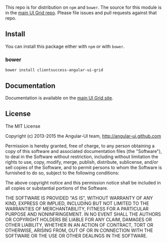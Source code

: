 This repo is for distribution on `npm` and `bower`. The source for this module is in the [main UI Grid repo](https://github.com/ClientSuccess/clientsuccess-ui-grid). Please file issues and pull requests against that repo.

## Install

You can install this package either with `npm` or with `bower`.

### bower

```shell
bower install clientsuccess-angular-ui-grid
```

## Documentation

Documentation is available on the [main UI Grid site](http://ui-grid.info).

## License

The MIT License

Copyright (c) 2013-2015 the Angular-UI team, http://angular-ui.github.com

Permission is hereby granted, free of charge, to any person obtaining a copy
of this software and associated documentation files (the "Software"), to deal
in the Software without restriction, including without limitation the rights
to use, copy, modify, merge, publish, distribute, sublicense, and/or sell
copies of the Software, and to permit persons to whom the Software is
furnished to do so, subject to the following conditions:

The above copyright notice and this permission notice shall be included in
all copies or substantial portions of the Software.

THE SOFTWARE IS PROVIDED "AS IS", WITHOUT WARRANTY OF ANY KIND, EXPRESS OR
IMPLIED, INCLUDING BUT NOT LIMITED TO THE WARRANTIES OF MERCHANTABILITY,
FITNESS FOR A PARTICULAR PURPOSE AND NONINFRINGEMENT. IN NO EVENT SHALL THE
AUTHORS OR COPYRIGHT HOLDERS BE LIABLE FOR ANY CLAIM, DAMAGES OR OTHER
LIABILITY, WHETHER IN AN ACTION OF CONTRACT, TORT OR OTHERWISE, ARISING FROM,
OUT OF OR IN CONNECTION WITH THE SOFTWARE OR THE USE OR OTHER DEALINGS IN
THE SOFTWARE.
